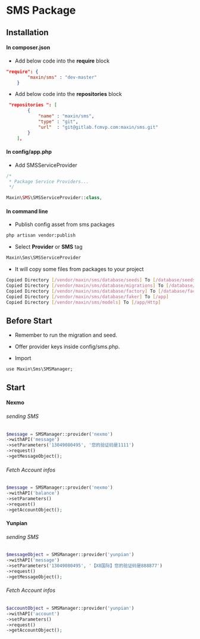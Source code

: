 # SMS Package

## Installation

#### In composer.json

* Add below code into the **require** block

```json
"require": {
        "maxin/sms" : "dev-master"
    }
```

* Add below code into the **repositories** block

```json
 "repositories ": [
        {
            "name" : "maxin/sms",
            "type" : "git",
            "url"  : "git@gitlab.fcmvp.com:maxin/sms.git"
        }
    ],
```

#### In config/app.php

* Add SMSServiceProvider

```php
/*
 * Package Service Providers...
 */

Maxin\SMS\SMSServiceProvider::class,

```

#### In command line 

* Publish config asset from sms packages

```bash
php artisan vendor:publish
```

* Select **Provider** or **SMS** tag

```bash
Maxin\Sms\SMSServiceProvider
```

* It will copy some files from packages to your project

```bash
Copied Directory [/vendor/maxin/sms/database/seeds] To [/database/seeds]
Copied Directory [/vendor/maxin/sms/database/migrations] To [/database/migrations]
Copied Directory [/vendor/maxin/sms/database/factory] To [/database/factories]
Copied Directory [/vendor/maxin/sms/database/faker] To [/app]
Copied Directory [/vendor/maxin/sms/models] To [/app/Http]
```

## Before Start

* Remember to run the migration and seed.

* Offer provider keys inside config/sms.php.

* Import
```
use Maxin\Sms\SMSManager;
```

## Start 

#### Nexmo

###### sending SMS

```php
$message = SMSManager::provider('nexmo')
->withAPI('message')
->setParameters('13049080495', '您的验证码是1111')
->request()
->getMessageObject();
```

###### Fetch Account infos

```php
$message = SMSManager::provider('nexmo')
->withAPI('balance')
->setParameters()
->request()
->getAccountObject();
```

#### Yunpian

###### sending SMS

```php
$messageObject = SMSManager::provider('yunpian')
->withAPI('message')
->setParameters('13049080495', '【X8国际】您的验证码是888877')
->request()
->getMessageObject();
```

###### Fetch Account infos

```php
$accountObject = SMSManager::provider('yunpian')
->withAPI('account')
->setParameters()
->request()
->getAccountObject();
```







